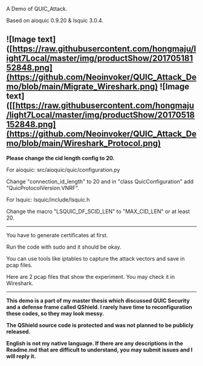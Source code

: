 A Demo of QUIC_Attack.

Based on aioquic 0.9.20 & lsquic 3.0.4.

![Image text]([https://raw.githubusercontent.com/hongmaju/light7Local/master/img/productShow/20170518152848.png](https://github.com/Neoinvoker/QUIC_Attack_Demo/blob/main/Migrate_Wireshark.png)
![Image text]([[https://raw.githubusercontent.com/hongmaju/light7Local/master/img/productShow/20170518152848.png](https://github.com/Neoinvoker/QUIC_Attack_Demo/blob/main/Wireshark_Protocol.png)
---------------------------------------------------------------------------------------------------------

**Please change the cid length config to 20.**

For aioquic: src/aioquic/quic/configuration.py

Change "connection_id_length" to 20 and in "class QuicConfiguration" add "QuicProtocolVersion.VNRF".

For lsquic: lsquic/include/lsquic.h

Change the macro "LSQUIC_DF_SCID_LEN" to "MAX_CID_LEN" or at least 20.


---------------------------------------------------------------------------------------------------------

You have to generate certificates at first.

Run the code with sudo and it should be okay.

You can use tools like iptables to capture the attack vectors and save in pcap files.

Here are 2 pcap files that show the experiment. You may check it in Wireshark.

---------------------------------------------------------------------------------------------------------

**This demo is a part of my master thesis which discussed QUIC Security and a defense frame called QShield. I rarely have time to reconfiguration these codes, so they may look messy.**

**The QShield source code is protected and was not planned to be publicly released.**

**English is not my native language. If there are any descriptions in the Readme.md that are difficult to understand, you may submit issues and I will reply it.**
